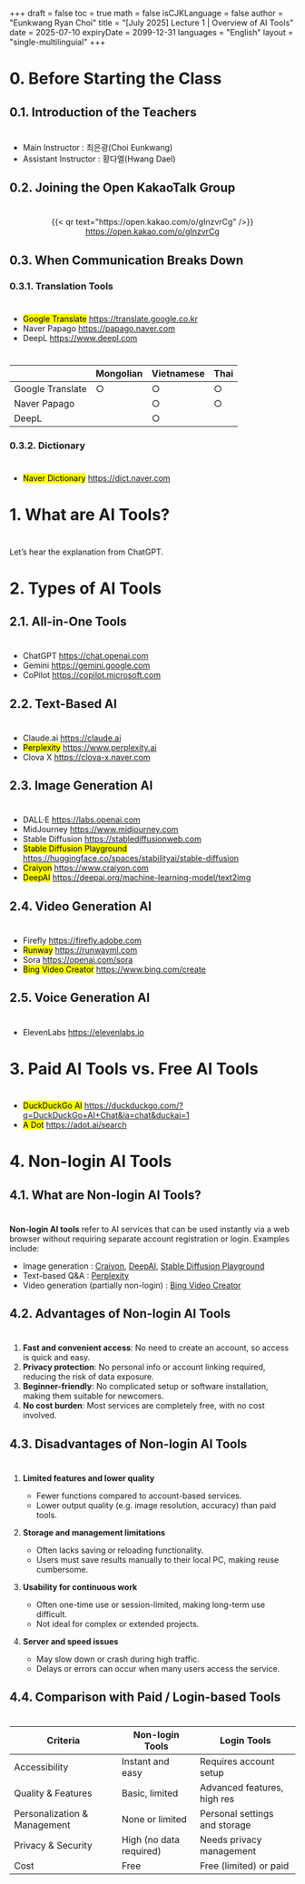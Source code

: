 +++
draft = false
toc = true
math = false
isCJKLanguage = false
author = "Eunkwang Ryan Choi"
title = "[July 2025] Lecture 1 | Overview of AI Tools"
date = 2025-07-10
expiryDate = 2099-12-31
languages = "English"
layout = "single-multilinguial"
+++

# 0. Before Starting the Class

## 0.1. Introduction of the Teachers

#

- Main Instructor : 최은광(Choi Eunkwang)
- Assistant Instructor : 황다엘(Hwang Dael)

## 0.2. Joining the Open KakaoTalk Group

#

<center>
{{< qr text="https://open.kakao.com/o/gInzvrCg" />}}
<a href="https://open.kakao.com/o/gInzvrCg" target="_blank" rel="noopener noreferrer">https://open.kakao.com/o/gInzvrCg</a>
</center>

## 0.3. When Communication Breaks Down

### 0.3.1. Translation Tools

#

- <mark>Google Translate</mark> https://translate.google.co.kr
- Naver Papago https://papago.naver.com
- DeepL https://www.deepl.com

#

|               	| Mongolian 	| Vietnamese 	| Thai 	|
|---------------	|--------	|----------	|--------	|
| Google Translate     	|    ○   	|     ○    	|    ○   	|
| Naver Papago 	|        	|     ○    	|    ○   	|
| DeepL   	|        	|     ○    	|        	|

### 0.3.2. Dictionary

#

- <mark>Naver Dictionary</mark> https://dict.naver.com

# 1. What are AI Tools?

#

Let’s hear the explanation from ChatGPT.

# 2. Types of AI Tools

## 2.1. All-in-One Tools

#

- ChatGPT https://chat.openai.com
- Gemini https://gemini.google.com
- CoPilot https://copilot.microsoft.com

## 2.2. Text-Based AI

#

- Claude.ai https://claude.ai
- <mark>Perplexity</mark> https://www.perplexity.ai
- Clova X https://clova-x.naver.com

## 2.3. Image Generation AI

#

- DALL·E https://labs.openai.com
- MidJourney https://www.midjourney.com
- Stable Diffusion https://stablediffusionweb.com
- <mark>Stable Diffusion Playground</mark> https://huggingface.co/spaces/stabilityai/stable-diffusion
- <mark>Craiyon</mark> https://www.craiyon.com
- <mark>DeepAI</mark> https://deepai.org/machine-learning-model/text2img

## 2.4. Video Generation AI

#

- Firefly https://firefly.adobe.com
- <mark>Runway</mark> https://runwayml.com
- Sora https://openai.com/sora
- <mark>Bing Video Creator</mark> https://www.bing.com/create

## 2.5. Voice Generation AI

#

- ElevenLabs https://elevenlabs.io

# 3. Paid AI Tools vs. Free AI Tools

#

- <mark>DuckDuckGo AI</mark> https://duckduckgo.com/?q=DuckDuckGo+AI+Chat&ia=chat&duckai=1
- <mark>A Dot</mark> https://adot.ai/search

# 4. Non-login AI Tools

## 4.1. What are Non-login AI Tools?

#

**Non-login AI tools** refer to AI services that can be used instantly via a web browser without requiring separate account registration or login. Examples include:

- Image generation : [Craiyon](https://www.craiyon.com/), [DeepAI](https://deepai.org/), [Stable Diffusion Playground](https://huggingface.co/spaces/stabilityai/stable-diffusion)
- Text-based Q\&A : [Perplexity](https://www.perplexity.ai/)
- Video generation (partially non-login) : [Bing Video Creator](https://www.bing.com/create)

## 4.2. Advantages of Non-login AI Tools

#

1. **Fast and convenient access**: No need to create an account, so access is quick and easy.
2. **Privacy protection**: No personal info or account linking required, reducing the risk of data exposure.
3. **Beginner-friendly**: No complicated setup or software installation, making them suitable for newcomers.
4. **No cost burden**: Most services are completely free, with no cost involved.  

## 4.3. Disadvantages of Non-login AI Tools

#

1. **Limited features and lower quality**
   * Fewer functions compared to account-based services.
   * Lower output quality (e.g. image resolution, accuracy) than paid tools.

1. **Storage and management limitations**
   * Often lacks saving or reloading functionality.
   * Users must save results manually to their local PC, making reuse cumbersome.

1. **Usability for continuous work**
   * Often one-time use or session-limited, making long-term use difficult.
   * Not ideal for complex or extended projects.

1. **Server and speed issues**
   * May slow down or crash during high traffic.
   * Delays or errors can occur when many users access the service.

## 4.4. Comparison with Paid / Login-based Tools

#

| Criteria                     | Non-login Tools         | Login Tools                   |
| ---------------------------- | ----------------------- | ----------------------------- |
| Accessibility                | Instant and easy        | Requires account setup        |
| Quality & Features           | Basic, limited          | Advanced features, high res   |
| Personalization & Management | None or limited         | Personal settings and storage |
| Privacy & Security           | High (no data required) | Needs privacy management      |
| Cost                         | Free                    | Free (limited) or paid        |